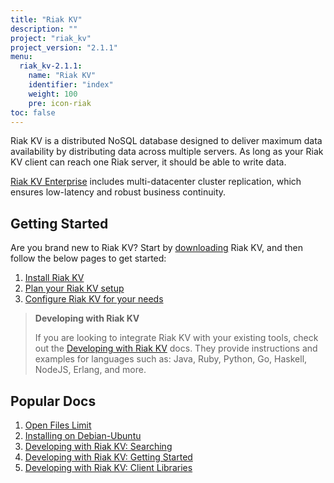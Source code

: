 ```yaml
---
title: "Riak KV"
description: ""
project: "riak_kv"
project_version: "2.1.1"
menu:
  riak_kv-2.1.1:
    name: "Riak KV"
    identifier: "index"
    weight: 100
    pre: icon-riak
toc: false
---
```


[aboutenterprise]: http://basho.com/contact/
[config index]: /riak/kv/2.1.1/configuring
[dev index]: /riak/kv/2.1.1/developing
[downloads]: /riak/kv/2.1.1/downloads/
[install index]: /riak/kv/2.1.1/setup/installing/
[plan index]: /riak/kv/2.1.1/setup/planning
[perf open files]: /riak/kv/2.1.1/using/performance/open-files-limit
[install debian & ubuntu]: /riak/kv/2.1.1/setup/installing/debian-ubuntu
[usage search]: /riak/kv/2.1.1/developing/usage/search
[getting started]: /riak/kv/2.1.1/developing/getting-started
[dev client libraries]: /riak/kv/2.1.1/developing/client-libraries



Riak KV is a distributed NoSQL database designed to deliver maximum data availability by distributing data across multiple servers. As long as your Riak KV client can reach one Riak server, it should be able to write data.

[Riak KV Enterprise][aboutenterprise] includes multi-datacenter cluster replication, which ensures low-latency and robust business continuity.

## Getting Started

Are you brand new to Riak KV? Start by [downloading][downloads] Riak KV, and then follow the below pages to get started:

1. [Install Riak KV][install index]
2. [Plan your Riak KV setup][plan index]
3. [Configure Riak KV for your needs][config index]

>**Developing with Riak KV**
>
>If you are looking to integrate Riak KV with your existing tools, check out the [Developing with Riak KV][dev index] docs. They provide instructions and examples for languages such as: Java, Ruby, Python, Go, Haskell, NodeJS, Erlang, and more.

## Popular Docs

1. [Open Files Limit][perf open files]
2. [Installing on Debian-Ubuntu][install debian & ubuntu]
3. [Developing with Riak KV: Searching][usage search]
4. [Developing with Riak KV: Getting Started][getting started]
5. [Developing with Riak KV: Client Libraries][dev client libraries]
